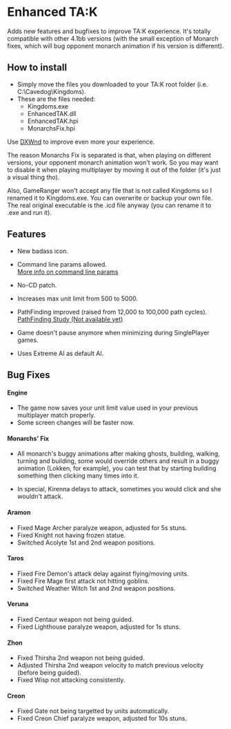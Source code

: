 # Enhanced TA:K
Adds new features and bugfixes to improve TA:K experience.
It's totally compatible with other 4.1bb versions (with the small exception of Monarch fixes, which will bug opponent monarch animation if his version is different).

## How to install

- Simply move the files you downloaded to your TA:K root folder (i.e. C:\Cavedog\Kingdoms).
- These are the files needed:
  - Kingdoms.exe
  - EnhancedTAK.dll
  - EnhancedTAK.hpi
  - MonarchsFix.hpi

Use [DXWnd](http://kingdoms.catsboard.com/t1522-how-to-use-dxwnd) to improve even more your experience.  

The reason Monarchs Fix is separated is that, when playing on different versions, your opponent monarch animation won't work. So you may want to disable it when playing multiplayer by moving it out of the folder (it's just a visual thing tho).  

Also, GameRanger won't accept any file that is not called Kingdoms so I renamed it to Kingdoms.exe. You can overwrite or backup your own file. The real original executable is the .icd file anyway (you can rename it to .exe and run it).

## Features
* New badass icon.

* Command line params allowed.  
  [More info on command line params](http://kingdoms.catsboard.com/t1257-tak-target-command-line-parameters)
* No-CD patch.

* Increases max unit limit from 500 to 5000.

* PathFinding improved (raised from 12,000 to 100,000 path cycles).  
  [PathFinding Study (Not available yet)]()

* Game doesn't pause anymore when minimizing during SinglePlayer games.

* Uses Extreme AI as default AI.

## Bug Fixes

#### Engine

- The game now saves your unit limit value used in your previous multiplayer match properly.
- Some screen changes will be faster now.

#### Monarchs' Fix

- All monarch's buggy animations after making ghosts, building, walking, turning and building, some would override others and result in a buggy animation (Lokken, for example), you can test that by starting building something then clicking many times into it.

- In special, Kirenna delays to attack, sometimes you would click and she wouldn't attack.

#### Aramon
- Fixed Mage Archer paralyze weapon, adjusted for 5s stuns.
- Fixed Knight not having frozen statue.
- Switched Acolyte 1st and 2nd weapon positions.

#### Taros
- Fixed Fire Demon's attack delay against flying/moving units.
- Fixed Fire Mage first attack not hitting goblins.
- Switched Weather Witch 1st and 2nd weapon positions.

#### Veruna
- Fixed Centaur weapon not being guided.
- Fixed Lighthouse paralyze weapon, adjusted for 1s stuns.

#### Zhon
- Fixed Thirsha 2nd weapon not being guided.
- Adjusted Thirsha 2nd weapon velocity to match previous velocity (before being guided).
- Fixed Wisp not attacking consistently.

#### Creon
- Fixed Gate not being targetted by units automatically.
- Fixed Creon Chief paralyze weapon, adjusted for 10s stuns.